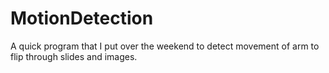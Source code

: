 # MotionDetection
A quick program that I put over the weekend to detect movement of arm to flip through slides and images.
